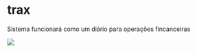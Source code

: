 # trax
Sistema funcionará como um diário para operações fincanceiras

<img src=”https://www.tororadar.com.br/hubfs/LPs_conteudo/images/o-que-e-day-trade.jpg”>
